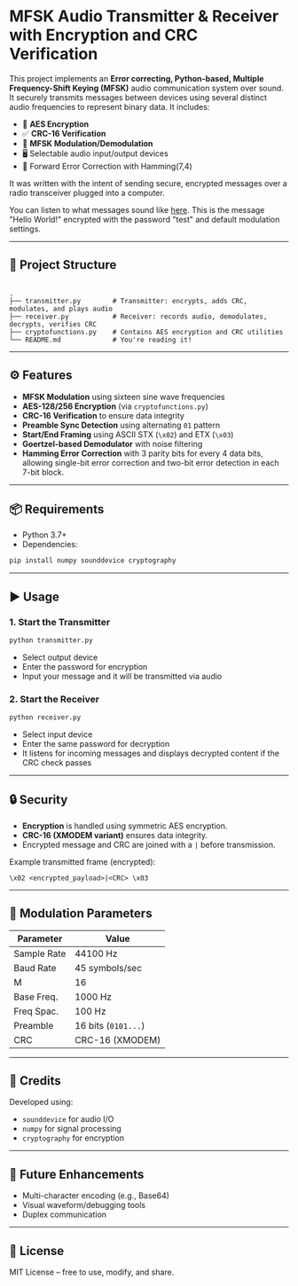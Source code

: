 # MFSK Audio Transmitter & Receiver with Encryption and CRC Verification

This project implements an **Error correcting, Python-based, Multiple Frequency-Shift Keying (MFSK)** audio communication system over sound. It securely transmits messages between devices using several distinct audio frequencies to represent binary data. It includes:

- 🔐 **AES Encryption**
- ✅ **CRC-16 Verification**
- 📡 **MFSK Modulation/Demodulation**
- 🖥️ Selectable audio input/output devices
- 🔑 Forward Error Correction with Hamming(7,4)

It was written with the intent of sending secure, encrypted messages over a radio transceiver plugged into a computer.

You can listen to what messages sound like [here](https://files.catbox.moe/ehe37g.wav). This is the message "Hello World!" encrypted with the password "test" and default modulation settings.

---

## 📁 Project Structure

```

.
├── transmitter.py        # Transmitter: encrypts, adds CRC, modulates, and plays audio
├── receiver.py           # Receiver: records audio, demodulates, decrypts, verifies CRC
├── cryptofunctions.py    # Contains AES encryption and CRC utilities
└── README.md             # You're reading it!

````

---

## ⚙️ Features

- **MFSK Modulation** using sixteen sine wave frequencies
- **AES-128/256 Encryption** (via `cryptofunctions.py`)
- **CRC-16 Verification** to ensure data integrity
- **Preamble Sync Detection** using alternating `01` pattern
- **Start/End Framing** using ASCII STX (`\x02`) and ETX (`\x03`)
- **Goertzel-based Demodulator** with noise filtering
- **Hamming Error Correction** with 3 parity bits for every 4 data bits, allowing single-bit error correction and two-bit error detection in each 7-bit block.

---

## 📦 Requirements

- Python 3.7+
- Dependencies:

```bash
pip install numpy sounddevice cryptography
````

---

## ▶️ Usage

### 1. Start the Transmitter

```bash
python transmitter.py
```

* Select output device
* Enter the password for encryption
* Input your message and it will be transmitted via audio

### 2. Start the Receiver

```bash
python receiver.py
```

* Select input device
* Enter the same password for decryption
* It listens for incoming messages and displays decrypted content if the CRC check passes

---

## 🔒 Security

* **Encryption** is handled using symmetric AES encryption.
* **CRC-16 (XMODEM variant)** ensures data integrity.
* Encrypted message and CRC are joined with a `|` before transmission.

Example transmitted frame (encrypted):

```
\x02 <encrypted_payload>|<CRC> \x03
```

---

## 📡 Modulation Parameters

| Parameter   | Value               |
| ----------- | ------------------- |
| Sample Rate | 44100 Hz            |
| Baud Rate   | 45 symbols/sec      |
| M           | 16                  |
| Base Freq.  | 1000 Hz             |
| Freq Spac.  | 100 Hz              |
| Preamble    | 16 bits (`0101...`) |
| CRC         | CRC-16 (XMODEM)     |

---

## 🧠 Credits

Developed using:

* `sounddevice` for audio I/O
* `numpy` for signal processing
* `cryptography` for encryption

---

## 🚧 Future Enhancements

* Multi-character encoding (e.g., Base64)
* Visual waveform/debugging tools
* Duplex communication

---

## 📜 License

MIT License – free to use, modify, and share.
